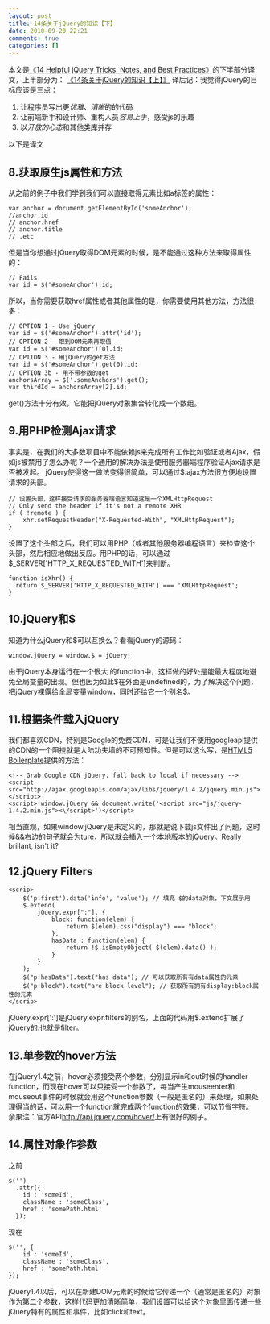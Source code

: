 ```yaml
---
layout: post
title: 14条关于jQuery的知识【下】
date: 2010-09-20 22:21
comments: true
categories: []
---
```

本文是<a href="http://net.tutsplus.com/tutorials/javascript-ajax/14-helpful-jquery-tricks-notes-and-best-practices/">《14 Helpful jQuery Tricks, Notes, and Best Practices》</a>的下半部分译文，上半部分为：
<a href="http://yuguo.us/weblog/14-jquery-notes-1/">《14条关于jQuery的知识【上】》</a>
译后记：我觉得jQuery的目标应该是三点：
<ol>
	<li>让程序员写出更<em>优雅、清晰</em>的的代码</li>
	<li>让前端新手和设计师、重构人员<em>容易上手</em>，感受js的乐趣</li>
	<li>以<em>开放的心态</em>和其他类库并存</li>
</ol>
以下是译文
<h2>8.获取原生js属性和方法</h2>
从之前的例子中我们学到我们可以直接取得元素比如a标签的属性：
<pre><code>var anchor = document.getElementById('someAnchor');
//anchor.id
// anchor.href
// anchor.title
// .etc
</code></pre>
但是当你想通过jQuery取得DOM元素的时候，是不能通过这种方法来取得属性的：
<pre><code>// Fails
var id = $('#someAnchor').id;
</code></pre>
所以，当你需要获取href属性或者其他属性的是，你需要使用其他方法，方法很多：
<pre><code>// OPTION 1 - Use jQuery
var id = $('#someAnchor').attr('id');
// OPTION 2 - 取到DOM元素再取值
var id = $('#someAnchor')[0].id;
// OPTION 3 - 用jQuery的get方法
var id = $('#someAnchor').get(0).id;
// OPTION 3b - 用不带参数的get
anchorsArray = $('.someAnchors').get();
var thirdId = anchorsArray[2].id;
</code></pre>
get()方法十分有效，它能把jQuery对象集合转化成一个数组。
<h2>9.用PHP检测Ajax请求</h2>
事实是，在我们的大多数项目中不能依赖js来完成所有工作比如验证或者Ajax，假如js被禁用了怎么办呢？一个通用的解决办法是使用服务器端程序验证Ajax请求是否被发起。
jQuery使得这一做法变得很简单，可以通过$.ajax方法很方便地设置请求的头部。
<pre><code>// 设置头部，这样接受请求的服务器端语言知道这是一个XMLHttpRequest
// Only send the header if it's not a remote XHR
if ( !remote ) {
	xhr.setRequestHeader("X-Requested-With", "XMLHttpRequest");
}
</code></pre>
设置了这个头部之后，我们可以用PHP（或者其他服务器编程语言）来检查这个头部，然后相应地做出反应。用PHP的话，可以通过$_SERVER['HTTP_X_REQUESTED_WITH']来判断。
<pre><code>function isXhr() {
  return $_SERVER['HTTP_X_REQUESTED_WITH'] === 'XMLHttpRequest';
}
</code></pre>
<h2>10.jQuery和$</h2>
知道为什么jQuery和$可以互换么？看看jQuery的源码：
<pre><code>window.jQuery = window.$ = jQuery;
</code></pre>
由于jQuery本身运行在一个很大 的function中，这样做的好处是能最大程度地避免全局变量的出现。但也因为如此$在外面是undefined的，为了解决这个问题，把jQuery裸露给全局变量window，同时还给它一个别名$。
<h2>11.根据条件载入jQuery</h2>
我们都喜欢CDN，特别是Google的免费CDN，可是让我们不使用googleapi提供的CDN的一个阻挠就是大陆功夫墙的不可预知性。但是可以这么写，是<a href="http://html5boilerplate.com/">HTML5 Boilerplate</a>提供的方法：
<pre><code>&lt;!-- Grab Google CDN jQuery. fall back to local if necessary --&gt;
&lt;script src="http://ajax.googleapis.com/ajax/libs/jquery/1.4.2/jquery.min.js"&gt;&lt;/script&gt;
&lt;script&gt;!window.jQuery &amp;&amp; document.write('&lt;script src="js/jquery-1.4.2.min.js"&gt;&lt;\/script&gt;')&lt;/script&gt;
</code></pre>
相当直观，如果window.jQuery是未定义的，那就是说下载js文件出了问题，这时候&amp;&amp;右边的句子就会为ture，所以就会插入一个本地版本的jQuery。Really brillant, isn't it?
<h2>12.jQuery Filters</h2>
<pre><code>&lt;scrip&gt;
	$('p:first').data('info', 'value'); // 填充 $的data对象，下文展示用
	$.extend(
		jQuery.expr[":"], {
			block: function(elem) {
				return $(elem).css("display") === "block";
			},
			hasData : function(elem) {
				return !$.isEmptyObject( $(elem).data() );
			}
		}
	);
	$("p:hasData").text("has data"); // 可以获取所有有data属性的元素
	$("p:block").text("are block level"); // 获取所有拥有display:block属性的元素
&lt;/scrip&gt;
</code></pre>
jQuery.expr[':']是jQuery.expr.filters的别名，上面的代码用$.extend扩展了jQuery的:也就是filter。
<h2>13.单参数的hover方法</h2>
在jQuery1.4之前，hover必须接受两个参数，分别显示in和out时候的handler function，而现在hover可以只接受一个参数了，每当产生mouseenter和mouseout事件的时候就会用这个function参数（一般是匿名的）来处理，如果处理得当的话，可以用一个function就完成两个function的效果，可以节省字符。
余果注：官方API<a href="http://api.jquery.com/hover/">http://api.jquery.com/hover/</a>上有很好的例子。
<a href="http://api.jquery.com/hover/"></a>
<h2>14.属性对象作参数</h2>
之前
<pre><code>$('<a>')
  .attr({
    id : 'someId',
    className : 'someClass',
    href : 'somePath.html'
  });
</a></code><a></a></pre>
<a>现在</a>
<pre><a><code>$('</code></a><code>', {
    id : 'someId',
    className : 'someClass',
    href : 'somePath.html'
});
</code></pre>
jQuery1.4以后，可以在新建DOM元素的时候给它传递一个（通常是匿名的）对象作为第二个参数，这样代码更加清晰简单，我们设置可以给这个对象里面传递一些jQuery特有的属性和事件，比如click和text。
